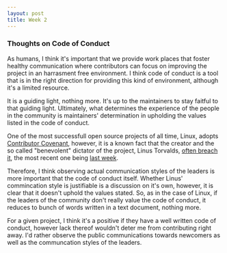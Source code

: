 ```yaml
---
layout: post
title: Week 2 
---
```

<!--
make your blog post, address in it the questions in the Code of Conduct activity, what are your own thoughts on the importance of Code of Conduct for a project? would you be willing to work on a project that does not have a Code of Conduct? do you think there is a realistic way of enforcing rules listed in the Code of Conduct for a given project? 
-->
### Thoughts on Code of Conduct
As humans, I think it's important that we provide work places that foster healthy communication where contributors can focus on improving the project in an harrasment free environment. I think code of conduct is a tool that is in the right direction for providing this kind of environment, although it's a limited resource. 

It is a guiding light, nothing more. It's up to the maintainers to stay faitful to that guiding light. Ultimately, what determines the experience of the people in the community is maintainers' determination in upholding the values listed in the code of conduct. 

One of the most successfull open source projects of all time, Linux, adopts [Contributor Covenant](https://www.kernel.org/doc/html/latest/process/code-of-conduct.html#code-of-conduct), however, it is a known fact that the creator and the so called "benevolent" dictator of the project, Linus Torvalds, [often breach it](https://www.newyorker.com/science/elements/after-years-of-abusive-e-mails-the-creator-of-linux-steps-aside), the most recent one being [last week](https://lkml.iu.edu/hypermail/linux/kernel/2401.3/04208.html). 

Therefore, I think observing actual communication styles of the leaders is more important that the code of conduct itself. Whether Linus' commincation style is justifiable is a discussion on it's own, however, it is clear that it doesn't uphold the values stated. So, as in the case of Linux, if the leaders of the community don't really value the code of conduct, it reduces to bunch of words written in a text document, nothing more.

For a given project, I think it's a positive if they have a well written code of conduct, however lack thereof wouldn't deter me from contributing right away. I'd rather observe the public communications towards newcomers as well as the communcation styles of the leaders. 
